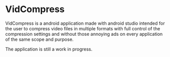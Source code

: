 # VidCompress

VidCompress is a android application made with android studio intended for the user to compress video files in multiple formats with full control of the compression settings and without those annoying ads on every application of the same scope and purpose.

The application is still a work in progress.